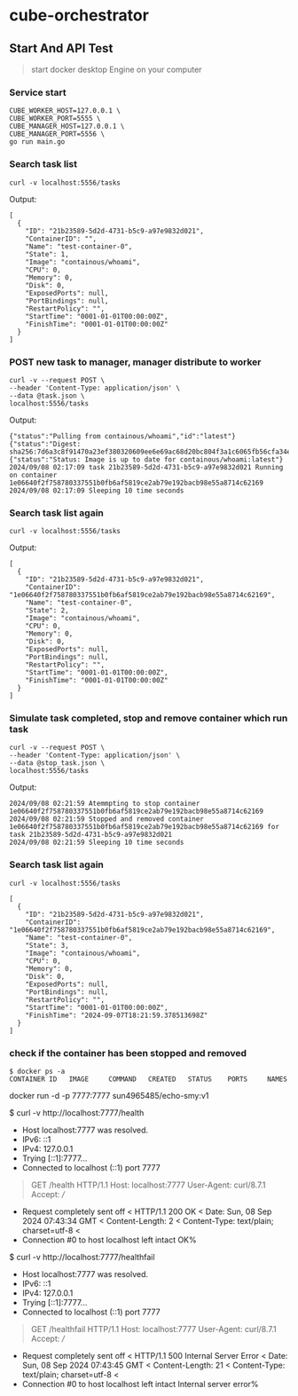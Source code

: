 # cube-orchestrator

## Start And API Test

> start docker desktop Engine on your computer

### Service start

```
CUBE_WORKER_HOST=127.0.0.1 \
CUBE_WORKER_PORT=5555 \
CUBE_MANAGER_HOST=127.0.0.1 \
CUBE_MANAGER_PORT=5556 \
go run main.go
```

### Search task list

```
curl -v localhost:5556/tasks
```

Output:
```
[
  {
    "ID": "21b23589-5d2d-4731-b5c9-a97e9832d021",
    "ContainerID": "",
    "Name": "test-container-0",
    "State": 1,
    "Image": "containous/whoami",
    "CPU": 0,
    "Memory": 0,
    "Disk": 0,
    "ExposedPorts": null,
    "PortBindings": null,
    "RestartPolicy": "",
    "StartTime": "0001-01-01T00:00:00Z",
    "FinishTime": "0001-01-01T00:00:00Z"
  }
]
```

### POST new task to manager, manager distribute to worker
```
curl -v --request POST \         
--header 'Content-Type: application/json' \
--data @task.json \
localhost:5556/tasks
```

Output:
```
{"status":"Pulling from containous/whoami","id":"latest"}
{"status":"Digest: sha256:7d6a3c8f91470a23ef380320609ee6e69ac68d20bc804f3a1c6065fb56cfa34e"}
{"status":"Status: Image is up to date for containous/whoami:latest"}
2024/09/08 02:17:09 task 21b23589-5d2d-4731-b5c9-a97e9832d021 Running on container 1e06640f2f758780337551b0fb6af5819ce2ab79e192bacb98e55a8714c62169
2024/09/08 02:17:09 Sleeping 10 time seconds
```

### Search task list again

```
curl -v localhost:5556/tasks
```

Output:
```
[
  {
    "ID": "21b23589-5d2d-4731-b5c9-a97e9832d021",
    "ContainerID": "1e06640f2f758780337551b0fb6af5819ce2ab79e192bacb98e55a8714c62169",
    "Name": "test-container-0",
    "State": 2,
    "Image": "containous/whoami",
    "CPU": 0,
    "Memory": 0,
    "Disk": 0,
    "ExposedPorts": null,
    "PortBindings": null,
    "RestartPolicy": "",
    "StartTime": "0001-01-01T00:00:00Z",
    "FinishTime": "0001-01-01T00:00:00Z"
  }
]
```

### Simulate task completed, stop and remove container which run task
```
curl -v --request POST \
--header 'Content-Type: application/json' \
--data @stop_task.json \
localhost:5556/tasks
```

Output:
```
2024/09/08 02:21:59 Atemmpting to stop container 1e06640f2f758780337551b0fb6af5819ce2ab79e192bacb98e55a8714c62169
2024/09/08 02:21:59 Stopped and removed container 1e06640f2f758780337551b0fb6af5819ce2ab79e192bacb98e55a8714c62169 for task 21b23589-5d2d-4731-b5c9-a97e9832d021
2024/09/08 02:21:59 Sleeping 10 time seconds
```
### Search task list again

```
curl -v localhost:5556/tasks
```

```
[
  {
    "ID": "21b23589-5d2d-4731-b5c9-a97e9832d021",
    "ContainerID": "1e06640f2f758780337551b0fb6af5819ce2ab79e192bacb98e55a8714c62169",
    "Name": "test-container-0",
    "State": 3,
    "Image": "containous/whoami",
    "CPU": 0,
    "Memory": 0,
    "Disk": 0,
    "ExposedPorts": null,
    "PortBindings": null,
    "RestartPolicy": "",
    "StartTime": "0001-01-01T00:00:00Z",
    "FinishTime": "2024-09-07T18:21:59.378513698Z"
  }
]
```
### check if the container has been stopped and removed
```
$ docker ps -a
CONTAINER ID   IMAGE     COMMAND   CREATED   STATUS    PORTS     NAMES
```


docker run -d -p 7777:7777 sun4965485/echo-smy:v1

$ curl -v http://localhost:7777/health
* Host localhost:7777 was resolved.
* IPv6: ::1
* IPv4: 127.0.0.1
*   Trying [::1]:7777...
* Connected to localhost (::1) port 7777
> GET /health HTTP/1.1
> Host: localhost:7777
> User-Agent: curl/8.7.1
> Accept: */*
> 
* Request completely sent off
< HTTP/1.1 200 OK
< Date: Sun, 08 Sep 2024 07:43:34 GMT
< Content-Length: 2
< Content-Type: text/plain; charset=utf-8
< 
* Connection #0 to host localhost left intact
OK%   


$ curl -v http://localhost:7777/healthfail
* Host localhost:7777 was resolved.
* IPv6: ::1
* IPv4: 127.0.0.1
*   Trying [::1]:7777...
* Connected to localhost (::1) port 7777
> GET /healthfail HTTP/1.1
> Host: localhost:7777
> User-Agent: curl/8.7.1
> Accept: */*
> 
* Request completely sent off
< HTTP/1.1 500 Internal Server Error
< Date: Sun, 08 Sep 2024 07:43:45 GMT
< Content-Length: 21
< Content-Type: text/plain; charset=utf-8
< 
* Connection #0 to host localhost left intact
Internal server error%                                                                                                                           


